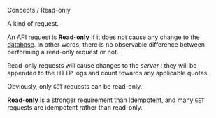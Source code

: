 Concepts / Read-only

A kind of request. 

An API request is **Read-only** if it does not cause any change to the
[database](/docs/#/concepts/database.md). In other words, there is no
observable difference between performing a read-only request or not.

Read-only requests will cause changes to the _server_ : they will be
appended to the HTTP logs and count towards any applicable quotas.

Obviously, only `GET` requests can be read-only. 

**Read-only** is a stronger requirement than
[Idempotent](/docs/#/concepts/idempotent.md), and many `GET` requests
are idempotent rather than read-only.
